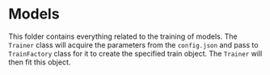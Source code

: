 # Models

This folder contains everything related to the training of models. The `Trainer` class 
will acquire the parameters from the `config.json` and pass to `TrainFactory` class 
for it to create the specified train object. The `Trainer` will then fit this object.
